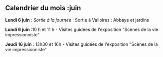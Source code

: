 ## Calendrier du mois :juin

**Lundi 6 juin** :
_Sortie à la journée_ : Sortie à Valloires : Abbaye et jardins 

**Lundi 6 juin** :10 h  et 11 h -  Visites guidées de l'exposition  "Scènes de la vie impressionniste"

**Jeudi 16 juin** : 13h30 et 16h - Visites guidées de l'exposition  "Scènes de la vie impressionniste"

